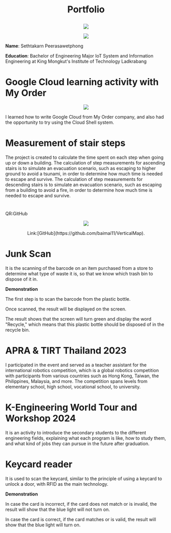 # <p align="center">Portfolio</p>
<p align="center">
<img src="https://media.discordapp.net/attachments/908690015658311690/1330399891423232051/images-removebg-preview.png?ex=678dd6f3&is=678c8573&hm=c8bf2409e005d1294e3801de6377b396a1a00b5676d9b05a991fed6818533a2a&=&format=webp&quality=lossless"></img>
</p>

<p align="center">
<img src="https://media.discordapp.net/attachments/908690015658311690/1330453295055110204/Layer_14.png?ex=678e08b0&is=678cb730&hm=b0229d6068cbbe9ad0367844978e4bd4be7264c9af9d1fa6d6174ff678f76a44&=&format=webp&quality=lossless"></img>
</p>

**Name**: Sethtakarn Peerasawetphong

**Education**: Bachelor of Engineering Major IoT System and Information Engineering at King Mongkut's Institute of Technology Ladkrabang

# Google Cloud learning activity with My Order

<p align="center">
<img src="https://media.discordapp.net/attachments/908690015658311690/1330448032906350682/Sethtakarn_Peerasawetphong-1.png?ex=678e03c9&is=678cb249&hm=18eed36216477b42c1428e7251678397b9ae496e90973c9fb706882bc857ea57&=&format=webp&quality=lossless"></img>
</p>

I learned how to write Google Cloud from My Order company, 
and also had the opportunity to try using the Cloud Shell system.

# Measurement of stair steps

The project is created to calculate the time spent on each 
step when going up or down a building.
The calculation of step measurements for ascending stairs is 
to simulate an evacuation scenario, such as escaping
to higher ground to avoid a tsunami, in order to determine 
how much time is needed to escape and survive.
The calculation of step measurements for descending stairs is to 
simulate an evacuation scenario,
such as escaping from a building to avoid a fire, in order to determine 
how much time is needed to escape and survive.

# <p align="center">
QR:GitHub
</p>

<p align="center">
<img src="https://media.discordapp.net/attachments/908690015658311690/1330448075071946854/github.png?ex=678e03d3&is=678cb253&hm=30ffac9a7d81b6de3fe4be695053cd1a13d0b53c6abac5c27a171004a04f3415&=&format=webp&quality=lossless"></img>
</p>

<p align="center">Link:[GitHub](https://github.com/baimai11/VerticalMap).</p>

# Junk Scan

It is the scanning of the barcode on an item purchased from a store to 
determine what type of waste it is, so that we know which trash bin to dispose of it in.

**Demonstration**

The first step is to scan the barcode 
from the plastic bottle.

Once scanned, the result 
will be displayed on the screen.

The result shows that the screen 
will turn green and display 
the word "Recycle," which means 
that this plastic bottle should be 
disposed of in the recycle bin.

# APRA & TIRT Thailand 2023

I participated in the event and served as a teacher assistant for the international robotics competition, which is a global 
robotics competition with participants 
from various countries such as 
Hong Kong, Taiwan, the Philippines, Malaysia, and more. The competition spans levels from 
elementary school, high school, 
vocational school, to university.

# K-Engineering World Tour and Workshop 2024

It is an activity to introduce the secondary students to the different engineering fields, explaining what each program is like, how to study them, and what kind of jobs they can pursue in the future after graduation.

# Keycard reader

It is used to scan the keycard, similar to the principle of 
using a keycard to unlock a door, with RFID as the main technology.

**Demonstration**

In case the card is incorrect,
if the card does not match or is 
invalid, the result will show that 
the blue light will not turn on.

In case the card is correct, 
if the card matches or is valid, 
the result will show that 
the blue light will turn on.